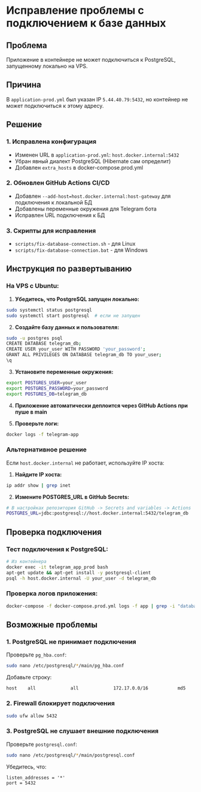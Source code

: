 # Исправление проблемы с подключением к базе данных

## Проблема
Приложение в контейнере не может подключиться к PostgreSQL, запущенному локально на VPS.

## Причина
В `application-prod.yml` был указан IP `5.44.40.79:5432`, но контейнер не может подключиться к этому адресу.

## Решение

### 1. Исправлена конфигурация
- Изменен URL в `application-prod.yml`: `host.docker.internal:5432`
- Убран явный диалект PostgreSQL (Hibernate сам определит)
- Добавлен `extra_hosts` в docker-compose.prod.yml

### 2. Обновлен GitHub Actions CI/CD
- Добавлен `--add-host=host.docker.internal:host-gateway` для подключения к локальной БД
- Добавлены переменные окружения для Telegram бота
- Исправлен URL подключения к БД

### 3. Скрипты для исправления
- `scripts/fix-database-connection.sh` - для Linux
- `scripts/fix-database-connection.bat` - для Windows

## Инструкция по развертыванию

### На VPS с Ubuntu:

1. **Убедитесь, что PostgreSQL запущен локально:**
```bash
sudo systemctl status postgresql
sudo systemctl start postgresql  # если не запущен
```

2. **Создайте базу данных и пользователя:**
```bash
sudo -u postgres psql
CREATE DATABASE telegram_db;
CREATE USER your_user WITH PASSWORD 'your_password';
GRANT ALL PRIVILEGES ON DATABASE telegram_db TO your_user;
\q
```

3. **Установите переменные окружения:**
```bash
export POSTGRES_USER=your_user
export POSTGRES_PASSWORD=your_password
export POSTGRES_DB=telegram_db
```

4. **Приложение автоматически деплоится через GitHub Actions при пуше в main**

5. **Проверьте логи:**
```bash
docker logs -f telegram-app
```

### Альтернативное решение

Если `host.docker.internal` не работает, используйте IP хоста:

1. **Найдите IP хоста:**
```bash
ip addr show | grep inet
```

2. **Измените POSTGRES_URL в GitHub Secrets:**
```bash
# В настройках репозитория GitHub -> Secrets and variables -> Actions
POSTGRES_URL=jdbc:postgresql://host.docker.internal:5432/telegram_db
```

## Проверка подключения

### Тест подключения к PostgreSQL:
```bash
# Из контейнера
docker exec -it telegram_app_prod bash
apt-get update && apt-get install -y postgresql-client
psql -h host.docker.internal -U your_user -d telegram_db
```

### Проверка логов приложения:
```bash
docker-compose -f docker-compose.prod.yml logs -f app | grep -i "database\|postgres\|hibernate"
```

## Возможные проблемы

### 1. PostgreSQL не принимает подключения
Проверьте `pg_hba.conf`:
```bash
sudo nano /etc/postgresql/*/main/pg_hba.conf
```
Добавьте строку:
```
host    all             all             172.17.0.0/16           md5
```

### 2. Firewall блокирует подключения
```bash
sudo ufw allow 5432
```

### 3. PostgreSQL не слушает внешние подключения
Проверьте `postgresql.conf`:
```bash
sudo nano /etc/postgresql/*/main/postgresql.conf
```
Убедитесь, что:
```
listen_addresses = '*'
port = 5432
```
